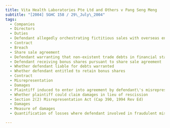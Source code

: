 ```yaml
---
title: Vita Health Laboratories Pte Ltd and Others v Pang Seng Meng 
subtitle: "[2004] SGHC 158 / 29\_July\_2004"
tags:
  - Companies
  - Directors
  - Duties
  - Defendant allegedly orchestrating fictitious sales with overseas entities and making payments without proper authorisation and making excessive stock purchases
  - Contract
  - Breach
  - Share sale agreement
  - Defendant warranting that non-existent trade debts in financial statements were good debts
  - Defendant receiving bonus shares pursuant to share sale agreement
  - Whether defendant liable for debts warranted
  - Whether defendant entitled to retain bonus shares
  - Contract
  - Misrepresentation
  - Damages
  - Plaintiff induced to enter into agreement by defendant\'s misrepresentation of receivables purportedly due from third parties
  - Whether plaintiff could claim damages in lieu of rescission
  - Section 2(2) Misrepresentation Act (Cap 390, 1994 Rev Ed)
  - Damages
  - Measure of damages
  - Quantification of losses where defendant involved in fraudulent misrepresentation

---
```


